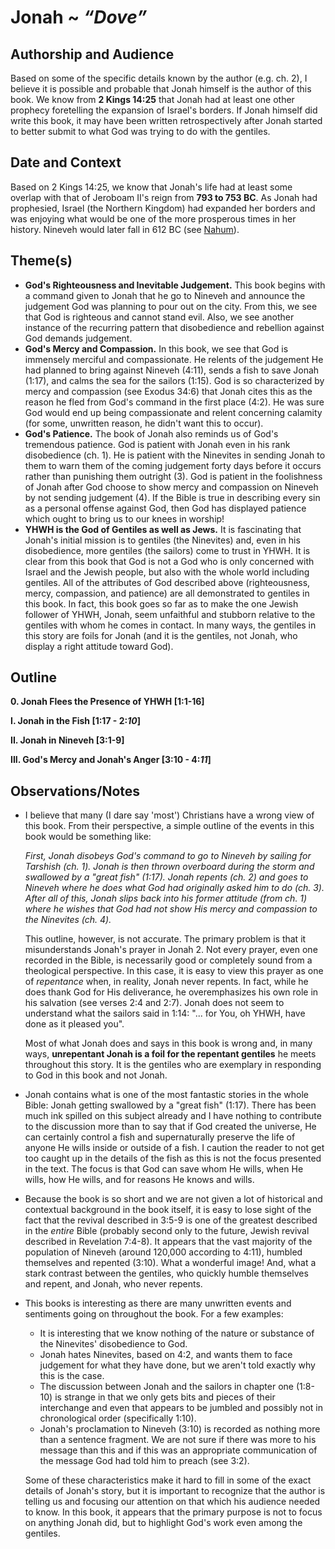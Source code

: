 # Jonah ~ *“Dove”*

## Authorship and Audience
Based on some of the specific details known by the author (e.g. ch. 2), I believe it is possible and probable that Jonah himself is the author of this book. We know from **2 Kings 14:25** that Jonah had at least one other prophecy foretelling the expansion of Israel's borders. If Jonah himself did write this book, it may have been written retrospectively after Jonah started to better submit to what God was trying to do with the gentiles.

## Date and Context
Based on 2 Kings 14:25, we know that Jonah's life had at least some overlap with that of Jeroboam II's reign from **793 to 753 BC**. As Jonah had prophesied, Israel (the Northern Kingdom) had expanded her borders and was enjoying what would be one of the more prosperous times in her history. Nineveh would later fall in 612 BC (see [Nahum](https://fhightower.gitbooks.io/bible-notes/content/old_testament/prophets/nahum.html)).

## Theme(s)
- **God's Righteousness and Inevitable Judgement.**  This book begins with a command given to Jonah that he go to Nineveh and announce the judgement God was planning to pour out on the city. From this, we see that God is righteous and cannot stand evil. Also, we see another instance of the recurring pattern that disobedience and rebellion against God demands judgement.
- **God's Mercy and Compassion.**  In this book, we see that God is immensely merciful and compassionate. He relents of the judgement He had planned to bring against Nineveh (4:11), sends a fish to save Jonah (1:17), and calms the sea for the sailors (1:15). God is so characterized by mercy and compassion (see Exodus 34:6) that Jonah cites this as the reason he fled from God's command in the first place (4:2). He was sure God would end up being compassionate and relent concerning calamity (for some, unwritten reason, he didn't want this to occur).
- **God's Patience.**  The book of Jonah also reminds us of God's tremendous patience. God is patient with Jonah even in his rank disobedience (ch. 1). He is patient with the Ninevites in sending Jonah to them to warn them of the coming judgement forty days before it occurs rather than punishing them outright (3). God is patient in the foolishness of Jonah after God choose to show mercy and compassion on Nineveh by not sending judgement (4). If the Bible is true in describing every sin as a personal offense against God, then God has displayed patience which ought to bring us to our knees in worship!
- **YHWH is the God of Gentiles as well as Jews.**  It is fascinating that Jonah's initial mission is to gentiles (the Ninevites) and, even in his disobedience, more gentiles (the sailors) come to trust in YHWH. It is clear from this book that God is not a God who is only concerned with Israel and the Jewish people, but also with the whole world including gentiles. All of the attributes of God described above (righteousness, mercy, compassion, and patience) are all demonstrated to gentiles in this book. In fact, this book goes so far as to make the one Jewish follower of YHWH, Jonah, seem unfaithful and stubborn relative to the gentiles with whom he comes in contact. In many ways, the gentiles in this story are foils for Jonah (and it is the gentiles, not Jonah, who display a right attitude toward God).

## Outline
**0. Jonah Flees the Presence of YHWH  [1:1-16]**

**I. Jonah in the Fish  [1:17 - 2:*10*]**

**II. Jonah in Nineveh  [3:1-9]**

**III. God's Mercy and Jonah's Anger  [3:10 - 4:*11*]**

## Observations/Notes
  - I believe that many (I dare say 'most') Christians have a wrong view of this book. From their perspective, a simple outline of the events in this book would be something like: 
    
    *First, Jonah disobeys God's command to go to Nineveh by sailing for Tarshish (ch. 1). Jonah is then thrown overboard during the storm and swallowed by a "great fish" (1:17). Jonah repents (ch. 2) and goes to Nineveh where he does what God had originally asked him to do (ch. 3). After all of this, Jonah slips back into his former attitude (from ch. 1) where he wishes that God had not show His mercy and compassion to the Ninevites (ch. 4).*
    
    This outline, however, is not accurate. The primary problem is that it misunderstands Jonah's prayer in Jonah 2. Not every prayer, even one recorded in the Bible, is necessarily good or completely sound from a theological perspective. In this case, it is easy to view this prayer as one of *repentance* when, in reality, Jonah never repents. In fact, while he does thank God for His deliverance, he overemphasizes his own role in his salvation (see verses 2:4 and 2:7). Jonah does not seem to understand what the sailors said in 1:14: "... for You, oh YHWH, have done as it pleased you".

    Most of what Jonah does and says in this book is wrong and, in many ways, **unrepentant Jonah is a foil for the repentant gentiles** he meets throughout this story. It is the gentiles who are exemplary in responding to God in this book and not Jonah.
  - Jonah contains what is one of the most fantastic stories in the whole Bible: Jonah getting swallowed by a "great fish" (1:17). There has been much ink spilled on this subject already and I have nothing to contribute to the discussion more than to say that if God created the universe, He can certainly control a fish and supernaturally preserve the life of anyone He wills inside or outside of a fish. I caution the reader to not get too caught up in the details of the fish as this is not the focus presented in the text. The focus is that God can save whom He wills, when He wills, how He wills, and for reasons He knows and wills.
  - Because the book is so short and we are not given a lot of historical and contextual background in the book itself, it is easy to lose sight of the fact that the revival described in 3:5-9 is one of the greatest described in the *entire* Bible (probably second only to the future, Jewish revival described in Revelation 7:4-8). It appears that the vast majority of the population of Nineveh (around 120,000 according to 4:11), humbled themselves and repented (3:10). What a wonderful image! And, what a stark contrast between the gentiles, who quickly humble themselves and repent, and Jonah, who never repents.
  - This books is interesting as there are many unwritten events and sentiments going on throughout the book. For a few examples: 
    - It is interesting that we know nothing of the nature or substance of the Ninevites' disobedience to God.
    - Jonah hates Ninevites, based on 4:2, and wants them to face judgement for what they have done, but we aren't told exactly why this is the case.
    - The discussion between Jonah and the sailors in chapter one (1:8-10) is strange in that we only gets bits and pieces of their interchange and even that appears to be jumbled and possibly not in chronological order (specifically 1:10).
    - Jonah's proclamation to Nineveh (3:10) is recorded as nothing more than a sentence fragment. We are not sure if there was more to his message than this and if this was an appropriate communication of the message God had told him to preach (see 3:2).

    Some of these characteristics make it hard to fill in some of the exact details of Jonah's story, but it is important to recognize that the author is telling us and focusing our attention on that which his audience needed to know. In this book, it appears that the primary purpose is not to focus on anything Jonah did, but to highlight God's work even among the gentiles.
